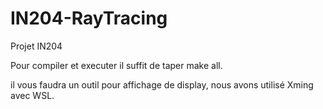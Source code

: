 # IN204-RayTracing
Projet IN204

Pour compiler et executer il suffit de taper make all.

il vous faudra un outil pour affichage de display, nous avons utilisé Xming avec WSL.
